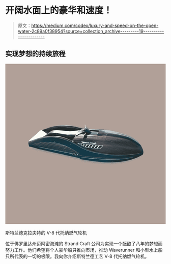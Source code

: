 # 开阔水面上的豪华和速度！

> 原文：<https://medium.com/codex/luxury-and-speed-on-the-open-water-2c89a0f38954?source=collection_archive---------19----------------------->

## 实现梦想的持续旅程

![](img/dd9417b3e84c29375b273fdf14eb59c1.png)

斯特兰德克拉夫特的 V-8 代托纳燃气轮机

位于佛罗里达州迈阿密海滩的 Strand Craft 公司为实现一个酝酿了八年的梦想而努力工作。他们希望将个人豪华船只推向市场，推动 Waverunner 和小型水上船只所代表的一切的极限。我向你介绍斯特兰德工艺 V-8 代托纳燃气轮机。
